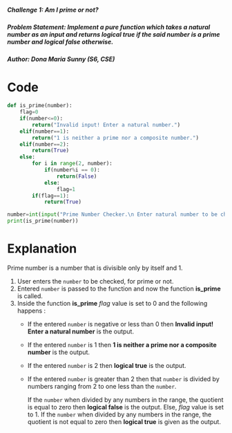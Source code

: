 ##### Challenge 1: Am I prime or not?
##### Problem Statement: Implement a pure function which takes a natural number as an input and returns logical true if the said number is a prime number and logical false otherwise.
##### Author: Dona Maria Sunny (S6, CSE)

# Code
```python
def is_prime(number):
    flag=0
    if(number<=0):
        return("Invalid input! Enter a natural number.")
    elif(number==1):
        return("1 is neither a prime nor a composite number.")
    elif(number==2):
        return(True)
    else:
        for i in range(2, number):
            if(number%i == 0):
                return(False)
            else:
                flag=1
        if(flag==1):
            return(True)            

number=int(input("Prime Number Checker.\n Enter natural number to be checked?"))
print(is_prime(number))
```
# Explanation
Prime number is a number that is divisible only by itself and 1.
1. User enters the ```number``` to be checked, for prime or not.
2. Entered ```number``` is passed to the function and now the function **is_prime** is called.
3. Inside the function **is_prime** _flag_ value is set to 0 and the following happens :
   * If the entered ```number``` is negative or less than 0 then **Invalid input! Enter a natural number** is the output.
   * If the entered ```number``` is 1 then **1 is neither a prime nor a composite number** is the output.
   * If the entered ```number``` is 2 then **logical true** is the output.
   * If the entered ```number``` is greater than 2 then that ```number``` is divided by numbers ranging from 2 to one less than the ```number```. 
   
     If the ```number``` when divided by any numbers in the range, the quotient is equal to zero then **logical false** is the output. Else,  _flag_ value is set to                1.
     If the ```number``` when divided by any numbers in the range, the quotient is not equal to zero then **logical true** is given as the output.

